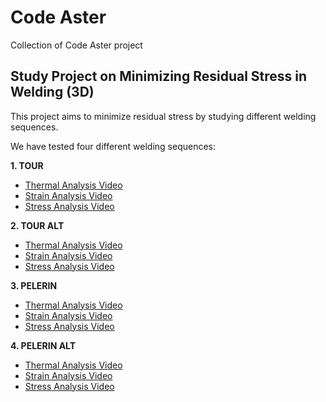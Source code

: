 # Code Aster
Collection of Code Aster project

## Study Project on Minimizing Residual Stress in Welding (3D)

This project aims to minimize residual stress by studying different welding sequences. 

We have tested four different welding sequences:

**1. TOUR**
 - [Thermal Analysis Video](https://www.youtube.com/watch?v=_wKWQ62V3uM)
 - [Strain Analysis Video](https://www.youtube.com/watch?v=6mDHpyxyORA)
 - [Stress Analysis Video](https://www.youtube.com/watch?v=pjQr67KA4t4)

**2. TOUR ALT**
 - [Thermal Analysis Video](https://www.youtube.com/watch?v=Fs-gG7ibl5c)
 - [Strain Analysis Video](https://www.youtube.com/watch?v=w5WVlOshtno)
 - [Stress Analysis Video](https://www.youtube.com/watch?v=-Qk26xEukGE)

**3. PELERIN**
 - [Thermal Analysis Video](https://www.youtube.com/watch?v=fqzdj_bIFkE)
 - [Strain Analysis Video](https://www.youtube.com/watch?v=820tAPJGED4)
 - [Stress Analysis Video](https://www.youtube.com/watch?v=1fVS58XEzYo)

**4. PELERIN ALT**
 - [Thermal Analysis Video](https://www.youtube.com/watch?v=F-1UKGxdmNA)
 - [Strain Analysis Video](https://www.youtube.com/watch?v=d8dSUvung2I)
 - [Stress Analysis Video](https://www.youtube.com/watch?v=hRDoKJAD-Po)
